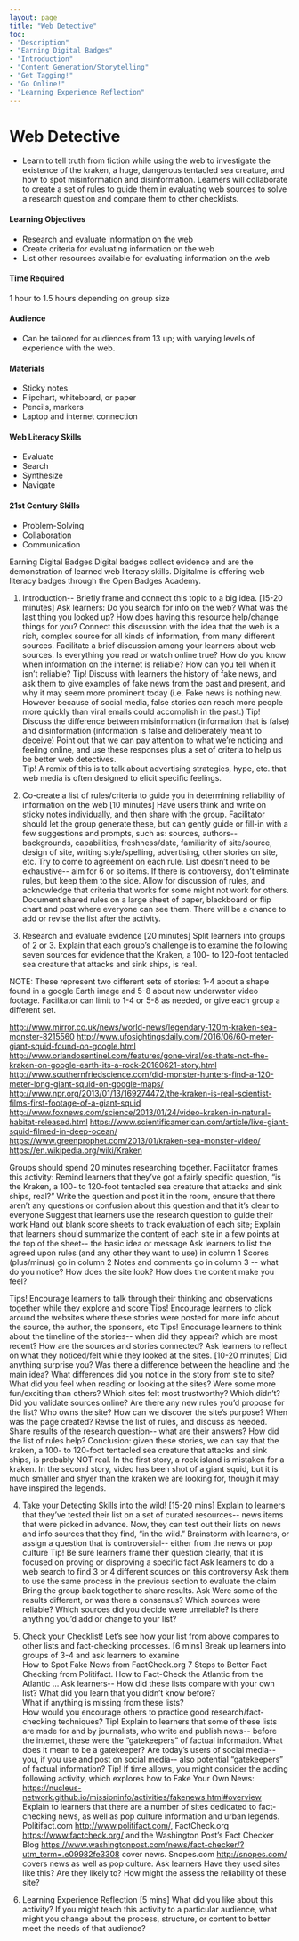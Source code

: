 ```yaml
---
layout: page
title: "Web Detective"
toc:
- "Description"
- "Earning Digital Badges"
- "Introduction"
- "Content Generation/Storytelling"
- "Get Tagging!"
- "Go Online!"
- "Learning Experience Reflection"
---
```


# Web Detective
* Learn to tell truth from fiction while using the web to investigate the existence of the kraken, a huge, dangerous tentacled sea creature, and how to spot misinformation and disinformation.  Learners will collaborate to create a set of rules to guide them in evaluating web sources to solve a research question and compare them to other checklists. 

#### Learning Objectives
* Research and evaluate information on the web
* Create criteria for evaluating information on the web
* List other resources available for evaluating information on the web

#### Time Required
1 hour to 1.5 hours depending on group size

#### Audience
* Can be tailored for audiences from 13 up; with varying levels of experience with the web.

#### Materials
* Sticky notes
* Flipchart, whiteboard, or paper
* Pencils, markers
* Laptop and internet connection

#### Web Literacy Skills
* Evaluate
* Search
* Synthesize
* Navigate

#### 21st Century Skills
* Problem-Solving
* Collaboration
* Communication

Earning Digital Badges
Digital badges collect evidence and are the demonstration of learned web literacy skills. Digitalme is offering web literacy badges through the Open Badges Academy. 

1. Introduction-- Briefly frame and connect this topic to a big idea. [15-20 minutes]
Ask learners:
Do you search for info on the web? What was the last thing you looked up?
How does having this resource help/change things for you? 
Connect this discussion with the idea that the web is a rich, complex source for all kinds of information, from many different sources. 
Facilitate a brief discussion among your learners about web sources. 
Is everything you read or watch online true?
How do you know when information on the internet is reliable?
How can you tell when it isn’t reliable?
Tip! Discuss with learners the history of fake news, and ask them to give examples of fake news from the past and present, and why it may seem more prominent today (i.e. Fake news is nothing new.  However because of social media, false stories can reach more people more quickly than viral emails could accomplish in the past.) 
Tip!  Discuss the difference between misinformation (information that is false) and disinformation (information is false and deliberately meant to deceive)
Point out that we can pay attention to what we’re noticing and feeling online, and use these responses plus a set of criteria to help us  be better web detectives.  
Tip! A remix of this is to talk about advertising strategies, hype, etc. that web media is often designed to elicit specific feelings. 

2. Co-create a list of rules/criteria to guide you in determining reliability of information on the web [10 minutes]
Have users think and write on sticky notes individually, and then share with the group.
Facilitator should let the group generate these, but can gently guide or fill-in with a few suggestions and prompts, such as:
sources, authors-- backgrounds, capabilities, freshness/date, familiarity of site/source, design of site, writing style/spelling, advertising, other stories on site, etc.
Try to come to agreement on each rule. List doesn’t need to be exhaustive-- aim for 6 or so items.
If there is controversy, don’t eliminate rules, but keep them to the side.
Allow for discussion of rules, and acknowledge that criteria that works for some might not work for others.
Document shared rules on a large sheet of paper, blackboard or flip chart and post where everyone can see them. 
There will be a chance to add or revise the list after the activity.

3. Research and evaluate evidence [20 minutes]
Split learners into groups of 2 or 3. Explain that each group’s challenge is to examine the following seven sources for evidence that the Kraken, a 100- to 120-foot tentacled sea creature that attacks and sink ships, is real.



NOTE: These represent two different sets of stories: 1-4 about a shape found in a google Earth image and 5-8 about new underwater video footage. Facilitator can limit to 1-4 or 5-8 as needed, or give each group a different set.

http://www.mirror.co.uk/news/world-news/legendary-120m-kraken-sea-monster-8215560
http://www.ufosightingsdaily.com/2016/06/60-meter-giant-squid-found-on-google.html
http://www.orlandosentinel.com/features/gone-viral/os-thats-not-the-kraken-on-google-earth-its-a-rock-20160621-story.html
http://www.southernfriedscience.com/did-monster-hunters-find-a-120-meter-long-giant-squid-on-google-maps/
http://www.npr.org/2013/01/13/169274472/the-kraken-is-real-scientist-films-first-footage-of-a-giant-squid
http://www.foxnews.com/science/2013/01/24/video-kraken-in-natural-habitat-released.html
https://www.scientificamerican.com/article/live-giant-squid-filmed-in-deep-ocean/
https://www.greenprophet.com/2013/01/kraken-sea-monster-video/
https://en.wikipedia.org/wiki/Kraken

Groups should spend 20 minutes researching together. Facilitator frames this activity:
Remind learners that they’ve got a fairly specific question, “is the Kraken, a 100- to 120-foot tentacled sea creature that attacks and sink ships, real?”
Write the question and post it in the room, ensure that there aren’t any questions or confusion about this question and that it’s clear to everyone
Suggest that learners use the research question to guide their work
Hand out blank score sheets to track evaluation of each site; 
Explain that learners should summarize the content of each site in a few points at the top of the sheet-- the basic idea or message
Ask learners to list the agreed upon rules (and any other they want to use) in column 1
Scores (plus/minus) go in column 2
Notes and comments go in column  3 -- what do you notice? How does the site look? How does the content make you feel? 

Tips! Encourage learners to talk through their thinking and observations together while they explore and score
Tips! Encourage learners to click around the websites where these stories were posted for more info about the source, the author, the sponsors, etc
Tips! Encourage learners to think about the timeline of the stories-- when did they appear? which are most recent? How are the sources and stories connected?
Ask learners to reflect on what they noticed/felt while they looked at the sites. [10-20 minutes]
Did anything surprise you?
Was there a difference between the headline and the main idea? 
What differences did you notice in the story from site to site?
What did you feel when reading or looking at the sites? Were some more fun/exciting than others? 
Which sites felt most trustworthy? Which didn’t? Did you validate sources online? 
Are there any new rules you’d propose for the list?
Who owns the site? How can we discover the site’s purpose? When was the page created? 
Revise the list of rules, and discuss as needed.
Share results of the research question-- what are their answers? How did the list of rules help?
Conclusion:  given these stories, we can say that the kraken, a 100- to 120-foot tentacled sea creature that attacks and sink ships, is probably NOT real. In the first story, a rock island is mistaken for a kraken. In the second story, video has been shot of a giant squid, but it is much smaller and shyer than the kraken we are looking for, though it may have inspired the legends. 

4. Take your Detecting Skills into the wild! [15-20 mins] Explain to learners that they’ve tested their list on a set of curated resources-- news items that were picked in advance. Now, they can test out their lists on news and info sources that they find, “in the wild.” 
Brainstorm with learners, or assign a question that is controversial-- either from the news or pop culture
Tip! Be sure learners frame their question clearly, that it is focused on proving or disproving a specific fact 
Ask learners to do a web search to find 3 or 4 different sources on this controversy
Ask them to use the same process in the previous section to evaluate the claim 
Bring the group back together to share results. Ask
Were some of the results different, or was there a consensus?
Which sources were reliable? Which sources did you decide were unreliable?
Is there anything you’d add or change to your list?

5. Check your Checklist! Let’s see how your list from above compares to other lists and fact-checking processes.  [6 mins]
Break up learners into groups of 3-4 and ask learners to examine    
How to Spot Fake News from FactCheck.org
7 Steps to Better Fact Checking from Politifact. 
How to Fact-Check the Atlantic from the Atlantic
...
Ask learners-- 
How did these lists compare with your own list? 
What did you learn that you didn’t know before?  
What if anything is missing from these lists?  
How would you encourage others to practice good research/fact-checking techniques?
Tip! Explain to learners that some of these lists are made for and by journalists, who write and publish news-- before the internet, these were the “gatekeepers” of factual information. What does it mean to be a gatekeeper? Are today’s users of social media-- you, if you use and post on social media-- also potential “gatekeepers” of factual information? 
Tip! If time allows, you might consider the adding following activity, which explores how to Fake Your Own News: https://nucleus-network.github.io/missioninfo/activities/fakenews.html#overview
Explain to learners that there are a number of sites dedicated to fact-checking news, as well as pop culture information and urban legends. Politifact.com http://www.politifact.com/, FactCheck.org https://www.factcheck.org/  and the Washington Post’s Fact Checker Blog https://www.washingtonpost.com/news/fact-checker/?utm_term=.e09982fe3308 cover news. Snopes.com  http://snopes.com/ covers news as well as pop culture. Ask learners 
Have they used sites like this?
Are they likely to? 
How might the assess the reliability of these site?

6. Learning Experience Reflection [5 mins]
What did you like about this activity?
If you might teach this activity to a particular audience, what might you change about the process, structure, or content to better meet the needs of that audience? 







